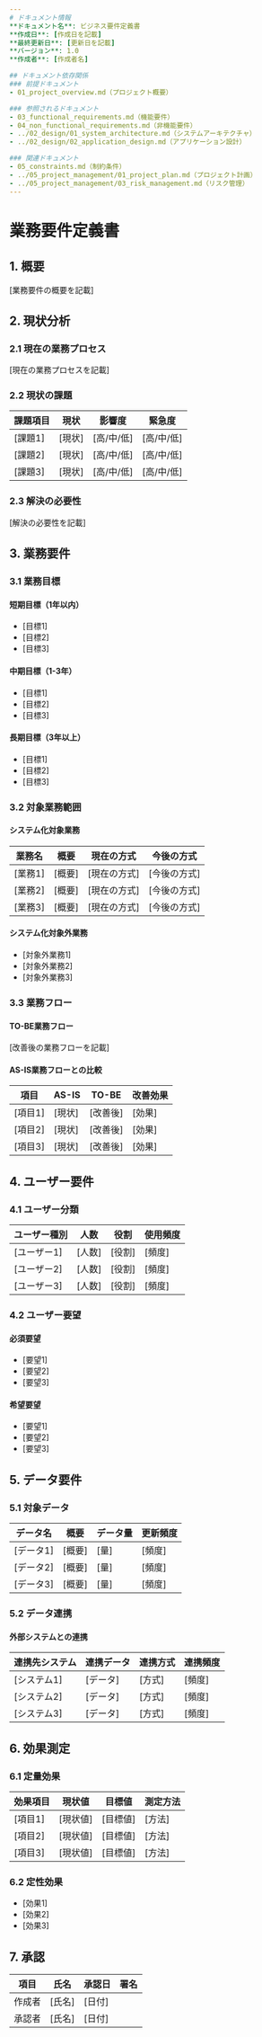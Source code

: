 ```yaml
---
# ドキュメント情報
**ドキュメント名**: ビジネス要件定義書
**作成日**: [作成日を記載]
**最終更新日**: [更新日を記載]
**バージョン**: 1.0
**作成者**: [作成者名]

## ドキュメント依存関係
### 前提ドキュメント
- 01_project_overview.md（プロジェクト概要）

### 参照されるドキュメント
- 03_functional_requirements.md（機能要件）
- 04_non_functional_requirements.md（非機能要件）
- ../02_design/01_system_architecture.md（システムアーキテクチャ）
- ../02_design/02_application_design.md（アプリケーション設計）

### 関連ドキュメント
- 05_constraints.md（制約条件）
- ../05_project_management/01_project_plan.md（プロジェクト計画）
- ../05_project_management/03_risk_management.md（リスク管理）
---
```


# 業務要件定義書

## 1. 概要
[業務要件の概要を記載]

## 2. 現状分析
### 2.1 現在の業務プロセス
[現在の業務プロセスを記載]

### 2.2 現状の課題
| 課題項目 | 現状 | 影響度 | 緊急度 |
|----------|------|--------|--------|
| [課題1] | [現状] | [高/中/低] | [高/中/低] |
| [課題2] | [現状] | [高/中/低] | [高/中/低] |
| [課題3] | [現状] | [高/中/低] | [高/中/低] |

### 2.3 解決の必要性
[解決の必要性を記載]

## 3. 業務要件
### 3.1 業務目標
#### 短期目標（1年以内）
- [目標1]
- [目標2]
- [目標3]

#### 中期目標（1-3年）
- [目標1]
- [目標2]
- [目標3]

#### 長期目標（3年以上）
- [目標1]
- [目標2]
- [目標3]

### 3.2 対象業務範囲
#### システム化対象業務
| 業務名 | 概要 | 現在の方式 | 今後の方式 |
|--------|------|------------|------------|
| [業務1] | [概要] | [現在の方式] | [今後の方式] |
| [業務2] | [概要] | [現在の方式] | [今後の方式] |
| [業務3] | [概要] | [現在の方式] | [今後の方式] |

#### システム化対象外業務
- [対象外業務1]
- [対象外業務2]
- [対象外業務3]

### 3.3 業務フロー
#### TO-BE業務フロー
[改善後の業務フローを記載]

#### AS-IS業務フローとの比較
| 項目 | AS-IS | TO-BE | 改善効果 |
|------|-------|-------|----------|
| [項目1] | [現状] | [改善後] | [効果] |
| [項目2] | [現状] | [改善後] | [効果] |
| [項目3] | [現状] | [改善後] | [効果] |

## 4. ユーザー要件
### 4.1 ユーザー分類
| ユーザー種別 | 人数 | 役割 | 使用頻度 |
|--------------|------|------|----------|
| [ユーザー1] | [人数] | [役割] | [頻度] |
| [ユーザー2] | [人数] | [役割] | [頻度] |
| [ユーザー3] | [人数] | [役割] | [頻度] |

### 4.2 ユーザー要望
#### 必須要望
- [要望1]
- [要望2]
- [要望3]

#### 希望要望
- [要望1]
- [要望2]
- [要望3]

## 5. データ要件
### 5.1 対象データ
| データ名 | 概要 | データ量 | 更新頻度 |
|----------|------|----------|----------|
| [データ1] | [概要] | [量] | [頻度] |
| [データ2] | [概要] | [量] | [頻度] |
| [データ3] | [概要] | [量] | [頻度] |

### 5.2 データ連携
#### 外部システムとの連携
| 連携先システム | 連携データ | 連携方式 | 連携頻度 |
|----------------|------------|----------|----------|
| [システム1] | [データ] | [方式] | [頻度] |
| [システム2] | [データ] | [方式] | [頻度] |
| [システム3] | [データ] | [方式] | [頻度] |

## 6. 効果測定
### 6.1 定量効果
| 効果項目 | 現状値 | 目標値 | 測定方法 |
|----------|--------|--------|----------|
| [項目1] | [現状値] | [目標値] | [方法] |
| [項目2] | [現状値] | [目標値] | [方法] |
| [項目3] | [現状値] | [目標値] | [方法] |

### 6.2 定性効果
- [効果1]
- [効果2]
- [効果3]

## 7. 承認
| 項目 | 氏名 | 承認日 | 署名 |
|------|------|--------|------|
| 作成者 | [氏名] | [日付] | |
| 承認者 | [氏名] | [日付] | | 